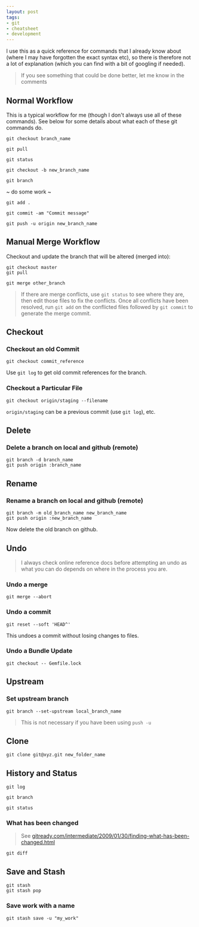 ```yaml
---
layout: post
tags:
- git
- cheatsheet
- development
---
```


I use this as a quick reference for commands that I already know about (where I may have
forgotten the exact syntax etc), so there is therefore not a lot of explanation (which you can find
with a bit of googling if needed).

> If you see something that could be done better, let me know in the comments

## Normal Workflow

This is a typical workflow for me (though I don't always use all of these commands). See below for
some details about what each of these git commands do.

```
git checkout branch_name
```

```
git pull
```

```
git status
```

```
git checkout -b new_branch_name
```

```
git branch

```

~ do some work ~

```
git add .
```

```
git commit -am "Commit message"
```

```
git push -u origin new_branch_name
```

## Manual Merge Workflow

Checkout and update the branch that will be altered (merged into):

```
git checkout master
git pull
```

```
git merge other_branch
```

> If there are merge conflicts, use `git status` to see where they are, then edit those
> files to fix the conflicts.
> Once all conflicts have been resolved, run `git add` on the conflicted files followed
> by `git commit` to generate the merge commit.

## Checkout

### Checkout an old Commit

```
git checkout commit_reference
```

Use `git log` to get old commit references for the branch.

### Checkout a Particular File

```
git checkout origin/staging --filename
```

`origin/staging` can be a previous commit (use `git log`), etc.

## Delete

### Delete a branch on local and github (remote)

```
git branch -d branch_name
git push origin :branch_name
```

## Rename

### Rename a branch on local and github (remote)

```
git branch -m old_branch_name new_branch_name
git push origin :new_branch_name
```

Now delete the old branch on github.

## Undo

> I always check online reference docs before attempting an undo as what you can do depends on where
> in the process you are.

### Undo a merge

```
git merge --abort
```

### Undo a commit

```
git reset --soft 'HEAD^'
```

This undoes a commit without losing changes to files.

### Undo a Bundle Update

```
git checkout -- Gemfile.lock
```

## Upstream

### Set upstream branch

```
git branch --set-upstream local_branch_name
```

> This is not necessary if you have been using `push -u`

## Clone

```
git clone git@xyz.git new_folder_name
```

## History and Status

```
git log
```

```
git branch
```

```
git status
```

### What has been changed

> See [gitready.com/intermediate/2009/01/30/finding-what-has-been-changed.html](http://gitready.com/intermediate/2009/01/30/finding-what-has-been-changed.html)

```
git diff
```

## Save and Stash

```
git stash
git stash pop
```

### Save work with a name

```
git stash save -u "my_work"
```
